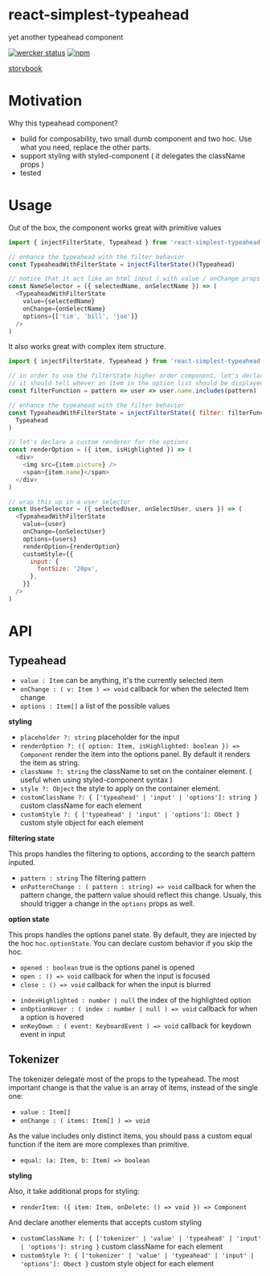 # react-simplest-typeahead

yet another typeahead component

[![wercker status](https://app.wercker.com/status/315b74edfe5584956bf25ce9d92109c4/s/master "wercker status")](https://app.wercker.com/project/byKey/315b74edfe5584956bf25ce9d92109c4) [![npm](https://img.shields.io/npm/v/react-simplest-typeahead.svg)](https://www.npmjs.com/package/react-simplest-typeahead)

[storybook](https://platane.github.io/react-simplest-typeahead)

# Motivation

Why this typeahead component?

* build for composability, two small dumb component and two hoc. Use what you
  need, replace the other parts.
* support styling with styled-component ( it delegates the className props )
* tested

# Usage

Out of the box, the component works great with primitive values

```js
import { injectFilterState, Typeahead } from 'react-simplest-typeahead'

// enhance the typeahead with the filter behavior
const TypeaheadWithFilterState = injectFilterState()(Typeahead)

// notice that it act like an html input ( with value / onChange props )
const NameSelector = ({ selectedName, onSelectName }) => (
  <TypeaheadWithFilterState
    value={selectedName}
    onChange={onSelectName}
    options={['tim', 'bill', 'joe']}
  />
)
```

It also works great with complex item structure.

```js
import { injectFilterState, Typeahead } from 'react-simplest-typeahead'

// in order to use the filterState higher order component, let's declare a filter function
// it should tell whever an item in the option list should be displayed according to the pattern inputed
const filterFunction = pattern => user => user.name.includes(pattern)

// enhance the typeahead with the filter behavior
const TypeaheadWithFilterState = injectFilterState({ filter: filterFunction })(
  Typeahead
)

// let's declare a custom renderer for the options
const renderOption = ({ item, isHighlighted }) => (
  <div>
    <img src={item.picture} />
    <span>{item.name}</span>
  </div>
)

// wrap this up in a user selector
const UserSelector = ({ selectedUser, onSelectUser, users }) => (
  <TypeaheadWithFilterState
    value={user}
    onChange={onSelectUser}
    options={users}
    renderOption={renderOption}
    customStyle={{
      input: {
        fontSize: '20px',
      },
    }}
  />
)
```

# API

## Typeahead

* `value : Item` can be anything, it's the currently selected item
* `onChange : ( v: Item ) => void` callback for when the selected Item change
* `options : Item[]` a list of the possible values

**styling**

* `placeholder ?: string` placeholder for the input
* `renderOption ?: ({ option: Item, isHighlighted: boolean }) => Component`
  render the item into the options panel. By default it renders the item as
  string.
* `className ?: string` the className to set on the container element. ( useful
  when using styled-component syntax )
* `style ?: Object` the style to apply on the container element.
* `customClassName ?: { ['typeahead' | 'input' | 'options']: string }` custom
  className for each element
* `customStyle ?: { ['typeahead' | 'input' | 'options']: Obect }` custom style
  object for each element

**filtering state**

This props handles the filtering to options, according to the search pattern
inputed.

* `pattern : string` The filtering pattern
* `onPatternChange : ( pattern : string) => void` callback for when the pattern
  change, the pattern value should reflect this change. Usualy, this should
  trigger a change in the `options` props as well.

**option state**

This props handles the options panel state. By default, they are injected by the
hoc `hoc.optionState`. You can declare custom behavior if you skip the hoc.

* `opened : boolean` true is the options panel is opened
* `open : () => void` callback for when the input is focused
* `close : () => void` callback for when the input is blurred

- `indexHighlighted : number | null` the index of the highlighted option
- `onOptionHover : ( index : number | null ) => void` callback for when a option
  is hovered
- `onKeyDown : ( event: KeyboardEvent ) => void` callback for keydown event in
  input

## Tokenizer

The tokenizer delegate most of the props to the typeahead. The most important
change is that the value is an array of items, instead of the single one:

* `value : Item[]`
* `onChange : ( items: Item[] ) => void`

As the value includes only distinct items, you should pass a custom equal
function if the item are more complexes than primitive.

* `equal: (a: Item, b: Item) => boolean`

**styling**

Also, it take additional props for styling:

* `renderItem: ({ item: Item, onDelete: () => void }) => Component`

And declare another elements that accepts custom styling

* `customClassName ?: { ['tokenizer' | 'value' | 'typeahead' | 'input' |
  'options']: string }` custom className for each element
* `customStyle ?: { ['tokenizer' | 'value' | 'typeahead' | 'input' |
  'options']: Obect }` custom style object for each element
